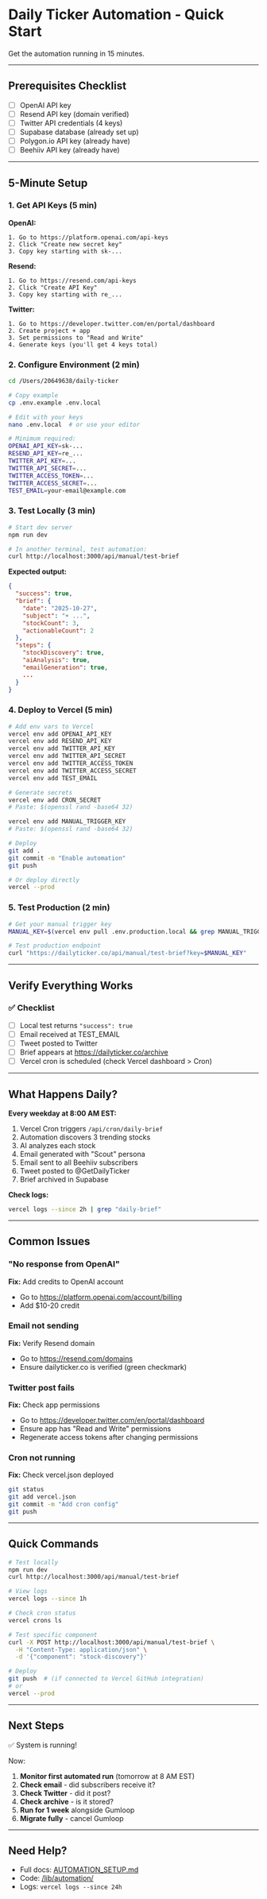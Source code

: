 # Daily Ticker Automation - Quick Start

Get the automation running in 15 minutes.

---

## Prerequisites Checklist

- [ ] OpenAI API key
- [ ] Resend API key (domain verified)
- [ ] Twitter API credentials (4 keys)
- [ ] Supabase database (already set up)
- [ ] Polygon.io API key (already have)
- [ ] Beehiiv API key (already have)

---

## 5-Minute Setup

### 1. Get API Keys (5 min)

**OpenAI:**
```
1. Go to https://platform.openai.com/api-keys
2. Click "Create new secret key"
3. Copy key starting with sk-...
```

**Resend:**
```
1. Go to https://resend.com/api-keys
2. Click "Create API Key"
3. Copy key starting with re_...
```

**Twitter:**
```
1. Go to https://developer.twitter.com/en/portal/dashboard
2. Create project + app
3. Set permissions to "Read and Write"
4. Generate keys (you'll get 4 keys total)
```

### 2. Configure Environment (2 min)

```bash
cd /Users/20649638/daily-ticker

# Copy example
cp .env.example .env.local

# Edit with your keys
nano .env.local  # or use your editor

# Minimum required:
OPENAI_API_KEY=sk-...
RESEND_API_KEY=re_...
TWITTER_API_KEY=...
TWITTER_API_SECRET=...
TWITTER_ACCESS_TOKEN=...
TWITTER_ACCESS_SECRET=...
TEST_EMAIL=your-email@example.com
```

### 3. Test Locally (3 min)

```bash
# Start dev server
npm run dev

# In another terminal, test automation:
curl http://localhost:3000/api/manual/test-brief
```

**Expected output:**
```json
{
  "success": true,
  "brief": {
    "date": "2025-10-27",
    "subject": "☀️ ...",
    "stockCount": 3,
    "actionableCount": 2
  },
  "steps": {
    "stockDiscovery": true,
    "aiAnalysis": true,
    "emailGeneration": true,
    ...
  }
}
```

### 4. Deploy to Vercel (5 min)

```bash
# Add env vars to Vercel
vercel env add OPENAI_API_KEY
vercel env add RESEND_API_KEY
vercel env add TWITTER_API_KEY
vercel env add TWITTER_API_SECRET
vercel env add TWITTER_ACCESS_TOKEN
vercel env add TWITTER_ACCESS_SECRET
vercel env add TEST_EMAIL

# Generate secrets
vercel env add CRON_SECRET
# Paste: $(openssl rand -base64 32)

vercel env add MANUAL_TRIGGER_KEY
# Paste: $(openssl rand -base64 32)

# Deploy
git add .
git commit -m "Enable automation"
git push

# Or deploy directly
vercel --prod
```

### 5. Test Production (2 min)

```bash
# Get your manual trigger key
MANUAL_KEY=$(vercel env pull .env.production.local && grep MANUAL_TRIGGER_KEY .env.production.local | cut -d '=' -f2)

# Test production endpoint
curl "https://dailyticker.co/api/manual/test-brief?key=$MANUAL_KEY"
```

---

## Verify Everything Works

### ✅ Checklist

- [ ] Local test returns `"success": true`
- [ ] Email received at TEST_EMAIL
- [ ] Tweet posted to Twitter
- [ ] Brief appears at https://dailyticker.co/archive
- [ ] Vercel cron is scheduled (check Vercel dashboard > Cron)

---

## What Happens Daily?

**Every weekday at 8:00 AM EST:**

1. Vercel Cron triggers `/api/cron/daily-brief`
2. Automation discovers 3 trending stocks
3. AI analyzes each stock
4. Email generated with "Scout" persona
5. Email sent to all Beehiiv subscribers
6. Tweet posted to @GetDailyTicker
7. Brief archived in Supabase

**Check logs:**
```bash
vercel logs --since 2h | grep "daily-brief"
```

---

## Common Issues

### "No response from OpenAI"

**Fix:** Add credits to OpenAI account
- Go to https://platform.openai.com/account/billing
- Add $10-20 credit

### Email not sending

**Fix:** Verify Resend domain
- Go to https://resend.com/domains
- Ensure dailyticker.co is verified (green checkmark)

### Twitter post fails

**Fix:** Check app permissions
- Go to https://developer.twitter.com/en/portal/dashboard
- Ensure app has "Read and Write" permissions
- Regenerate access tokens after changing permissions

### Cron not running

**Fix:** Check vercel.json deployed
```bash
git status
git add vercel.json
git commit -m "Add cron config"
git push
```

---

## Quick Commands

```bash
# Test locally
npm run dev
curl http://localhost:3000/api/manual/test-brief

# View logs
vercel logs --since 1h

# Check cron status
vercel crons ls

# Test specific component
curl -X POST http://localhost:3000/api/manual/test-brief \
  -H "Content-Type: application/json" \
  -d '{"component": "stock-discovery"}'

# Deploy
git push  # (if connected to Vercel GitHub integration)
# or
vercel --prod
```

---

## Next Steps

✅ System is running!

Now:

1. **Monitor first automated run** (tomorrow at 8 AM EST)
2. **Check email** - did subscribers receive it?
3. **Check Twitter** - did it post?
4. **Check archive** - is it stored?
5. **Run for 1 week** alongside Gumloop
6. **Migrate fully** - cancel Gumloop

---

## Need Help?

- Full docs: [AUTOMATION_SETUP.md](./AUTOMATION_SETUP.md)
- Code: [/lib/automation/](../lib/automation/)
- Logs: `vercel logs --since 24h`
